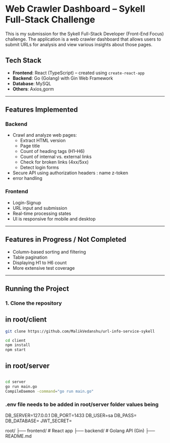 # Web Crawler Dashboard – Sykell Full-Stack Challenge

This is my submission for the Sykell Full-Stack Developer (Front-End Focus) challenge. The application is a web crawler dashboard that allows users to submit URLs for analysis and view various insights about those pages.

## Tech Stack

- **Frontend**: React (TypeScript) – created using `create-react-app`
- **Backend**: Go (Golang) with Gin Web Framework
- **Database**: MySQL
- **Others**: Axios,gorm

---

## Features Implemented

### Backend
- Crawl and analyze web pages:
  - Extract HTML version
  - Page title
  - Count of heading tags (H1–H6)
  - Count of internal vs. external links
  - Check for broken links (4xx/5xx)
  - Detect login forms
- Secure API using authorization headers : name z-token
- error handling

### Frontend
- Login-Signup
- URL input and submission
- Real-time processing states
- UI is responsive for mobile and desktop

---

## Features in Progress / Not Completed
- Column-based sorting and filtering
- Table pagination
- Displaying H1 to H6 count
- More extensive test coverage

---

## Running the Project

### 1. Clone the repository

## in root/client

```bash
git clone https://github.com/MalikVedanshu/url-info-service-sykell

cd client
npm install
npm start

```

## in root/server
```bash

cd server
go run main.go
CompileDaemon -command="go run main.go"


```

### .env file needs to be added in root/server folder values being

DB_SERVER=127.0.0.1
DB_PORT=1433
DB_USER=sa
DB_PASS=
DB_DATABASE=
JWT_SECRET=




root/
├── frontend/          # React app
├── backend/           # Golang API (Gin)
├── README.md